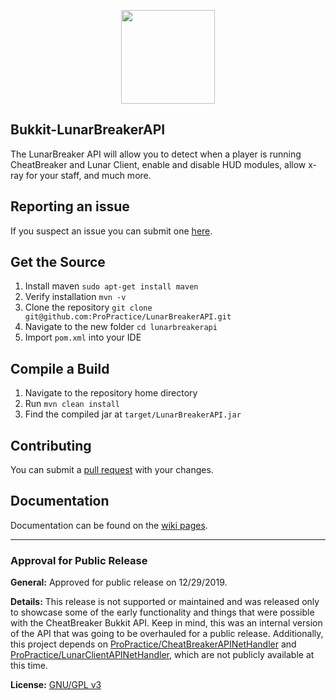 
<p align="center">
    <img src="https://i.gyazo.com/2ae7a1967ff14ed8d830df0670965969.png" width="150" height="150"/>
</p>

## Bukkit-LunarBreakerAPI

The LunarBreaker API will allow you to detect when a player is running CheatBreaker and Lunar Client, enable and disable HUD modules, allow x-ray for your staff, and much more.

## Reporting an issue

If you suspect an issue you can submit one [here](https://github.com/ProPractice/LunarBreakerAPI/issues).

## Get the Source

1. Install maven `sudo apt-get install maven`
2. Verify installation `mvn -v`
3. Clone the repository `git clone git@github.com:ProPractice/LunarBreakerAPI.git`
4. Navigate to the new folder `cd lunarbreakerapi`
5. Import `pom.xml` into your IDE

## Compile a Build

1. Navigate to the repository home directory
2. Run `mvn clean install`
3. Find the compiled jar at `target/LunarBreakerAPI.jar`

## Contributing

You can submit a [pull request](https://github.com/ProPractice/LunarBreakerAPI/pulls) with your changes.

## Documentation

Documentation can be found on the [wiki pages](https://github.com/ProPractice/LunarBreakerAPI/wiki).

---

### Approval for Public Release

**General:** Approved for public release on 12/29/2019.

**Details:** This release is not supported or maintained and was released only to showcase some of the early functionality and things that were possible with the CheatBreaker Bukkit API. Keep in mind, this was an internal version of the API that was going to be overhauled for a public release. Additionally, this project depends on [ProPractice/CheatBreakerAPINetHandler](https://github.com/ProPractice/CheatBreakerAPINetHandler) and [ProPractice/LunarClientAPINetHandler](https://github.com/ProPractice/LunarClientAPINetHandler), which are not publicly available at this time.

**License:** [GNU/GPL v3](https://github.com/ProPractice/LunarBreakerAPI/blob/master/LICENSE)
